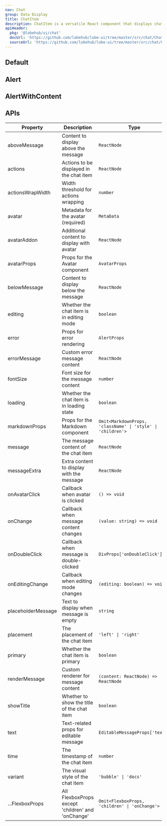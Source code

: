 ```yaml
---
nav: Chat
group: Data Display
title: ChatItem
description: ChatItem is a versatile React component that displays chat messages with support for avatars, message content, and interactive actions. It offers various styling options including bubble and docs variants, left/right placement, and responsive layouts. Features include loading states, error handling, editability, and custom rendering options.
apiHeader:
  pkg: '@lobehub/ui/chat'
  docUrl: 'https://github.com/lobehub/lobe-ui/tree/master/src/chat/ChatItem/index.md'
  sourceUrl: 'https://github.com/lobehub/lobe-ui/tree/master/src/chat/ChatItem/index.tsx'
---
```


## Default

<code src="./demos/index.tsx" nopadding></code> <code src="./demos/table.tsx" nopadding></code> <code src="./demos/code.tsx" nopadding></code> <code src="./demos/Editing.tsx"></code>

## Alert

<code src="./demos/Alert.tsx" nopadding></code> <code src="./demos/AlertWithDefaultMessagePlacehoder.tsx" nopadding></code>

## AlertWithContent

<code src="./demos/AlertWithContent.tsx" nopadding></code>

## APIs

| Property           | Description                                       | Type                                                        | Default    |
| ------------------ | ------------------------------------------------- | ----------------------------------------------------------- | ---------- |
| aboveMessage       | Content to display above the message              | `ReactNode`                                                 | -          |
| actions            | Actions to be displayed in the chat item          | `ReactNode`                                                 | -          |
| actionsWrapWidth   | Width threshold for actions wrapping              | `number`                                                    | -          |
| avatar             | Metadata for the avatar (required)                | `MetaData`                                                  | -          |
| avatarAddon        | Additional content to display with avatar         | `ReactNode`                                                 | -          |
| avatarProps        | Props for the Avatar component                    | `AvatarProps`                                               | -          |
| belowMessage       | Content to display below the message              | `ReactNode`                                                 | -          |
| editing            | Whether the chat item is in editing mode          | `boolean`                                                   | `false`    |
| error              | Props for error rendering                         | `AlertProps`                                                | -          |
| errorMessage       | Custom error message content                      | `ReactNode`                                                 | -          |
| fontSize           | Font size for the message content                 | `number`                                                    | -          |
| loading            | Whether the chat item is in loading state         | `boolean`                                                   | `false`    |
| markdownProps      | Props for the Markdown component                  | `Omit<MarkdownProps, 'className' \| 'style' \| 'children'>` | -          |
| message            | The message content of the chat item              | `ReactNode`                                                 | -          |
| messageExtra       | Extra content to display with the message         | `ReactNode`                                                 | -          |
| onAvatarClick      | Callback when avatar is clicked                   | `() => void`                                                | -          |
| onChange           | Callback when message content changes             | `(value: string) => void`                                   | -          |
| onDoubleClick      | Callback when message is double-clicked           | `DivProps['onDoubleClick']`                                 | -          |
| onEditingChange    | Callback when editing mode changes                | `(editing: boolean) => void`                                | -          |
| placeholderMessage | Text to display when message is empty             | `string`                                                    | `"..."`    |
| placement          | The placement of the chat item                    | `'left' \| 'right'`                                         | `'left'`   |
| primary            | Whether the chat item is primary                  | `boolean`                                                   | `false`    |
| renderMessage      | Custom renderer for message content               | `(content: ReactNode) => ReactNode`                         | -          |
| showTitle          | Whether to show the title of the chat item        | `boolean`                                                   | `false`    |
| text               | Text-related props for editable message           | `EditableMessageProps['text']`                              | -          |
| time               | The timestamp of the chat item                    | `number`                                                    | -          |
| variant            | The visual style of the chat item                 | `'bubble' \| 'docs'`                                        | `'bubble'` |
| ...FlexboxProps    | All FlexboxProps except 'children' and 'onChange' | `Omit<FlexboxProps, 'children' \| 'onChange'>`              | -          |
